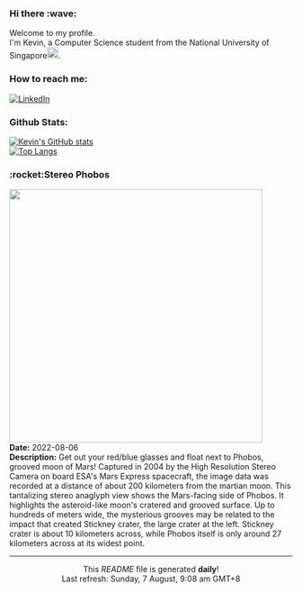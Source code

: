 <h3>Hi there :wave:</h3>

Welcome to my profile.   
I'm Kevin, a Computer Science student from the National University of Singapore<img src="https://img.icons8.com/color/96/000000/singapore-circular.png" width="20px"/>.</p>

<h3>How to reach me: </h3>
<a href="https://www.linkedin.com/in/kevin-foong/"><img alt="LinkedIn" src="https://img.shields.io/badge/linkedin-%230077B5.svg?&style=for-the-badge&logo=linkedin&logoColor=white" /></a> 

<h3>Github Stats: </h3> 

[![Kevin's GitHub stats](https://github-readme-stats.vercel.app/api?username=kevin9foong&theme=tokyonight)](https://github.com/anuraghazra/github-readme-stats) <br/>
[![Top Langs](https://github-readme-stats.vercel.app/api/top-langs/?username=kevin9foong&layout=compact&theme=tokyonight)](https://github.com/anuraghazra/github-readme-stats)

<h3>:rocket:Stereo Phobos</h3> 
<img width="450" src="https:&#x2F;&#x2F;apod.nasa.gov&#x2F;apod&#x2F;image&#x2F;2208&#x2F;Phobos_stereoME_full.jpg" /><br/>
<b>Date:</b> 2022-08-06<br/>
<b>Description:</b> Get out your red&#x2F;blue glasses and float next to Phobos, grooved moon of Mars! Captured in 2004 by the High Resolution Stereo Camera on board ESA&#39;s Mars Express spacecraft, the image data was recorded at a distance of about 200 kilometers from the martian moon. This tantalizing stereo anaglyph view shows the Mars-facing side of Phobos. It highlights the asteroid-like moon&#39;s cratered and grooved surface. Up to hundreds of meters wide, the mysterious grooves may be related to the impact that created Stickney crater, the large crater at the left. Stickney crater is about 10 kilometers across, while Phobos itself is only around 27 kilometers across at its widest point.<br/>

------------
<p align="center">This <i>README</i> file is generated <b>daily</b>!</br>
Last refresh: Sunday, 7 August, 9:08 am GMT+8<br />
